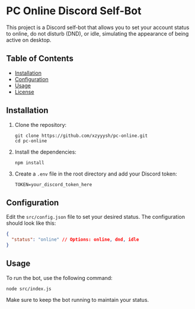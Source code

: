 # PC Online Discord Self-Bot

This project is a Discord self-bot that allows you to set your account status to online, do not disturb (DND), or idle, simulating the appearance of being active on desktop.

## Table of Contents
- [Installation](#installation)
- [Configuration](#configuration)
- [Usage](#usage)
- [License](#license)

## Installation

1. Clone the repository:
   ```
   git clone https://github.com/xzyyysh/pc-online.git
   cd pc-online
   ```

2. Install the dependencies:
   ```
   npm install
   ```

3. Create a `.env` file in the root directory and add your Discord token:
   ```
   TOKEN=your_discord_token_here
   ```

## Configuration

Edit the `src/config.json` file to set your desired status. The configuration should look like this:

```json
{
  "status": "online" // Options: online, dnd, idle
}
```

## Usage

To run the bot, use the following command:

```
node src/index.js
```

Make sure to keep the bot running to maintain your status.
